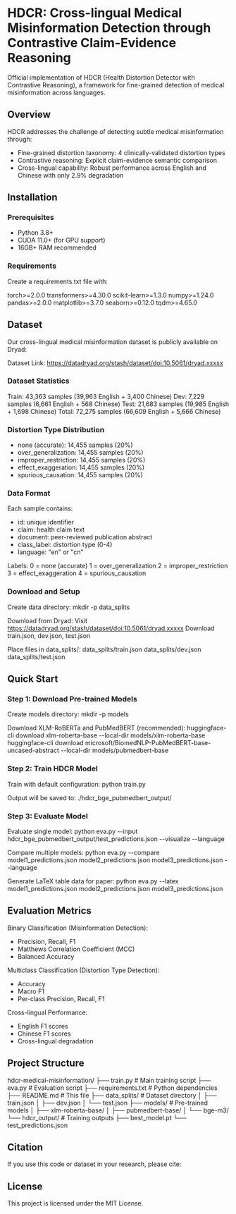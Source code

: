 # HDCR: Cross-lingual Medical Misinformation Detection through Contrastive Claim-Evidence Reasoning

Official implementation of HDCR (Health Distortion Detector with Contrastive Reasoning), a framework for fine-grained detection of medical misinformation across languages.

## Overview

HDCR addresses the challenge of detecting subtle medical misinformation through:
- Fine-grained distortion taxonomy: 4 clinically-validated distortion types
- Contrastive reasoning: Explicit claim-evidence semantic comparison
- Cross-lingual capability: Robust performance across English and Chinese with only 2.9% degradation


## Installation

### Prerequisites

- Python 3.8+
- CUDA 11.0+ (for GPU support)
- 16GB+ RAM recommended


### Requirements

Create a requirements.txt file with:

torch>=2.0.0
transformers>=4.30.0
scikit-learn>=1.3.0
numpy>=1.24.0
pandas>=2.0.0
matplotlib>=3.7.0
seaborn>=0.12.0
tqdm>=4.65.0

## Dataset

Our cross-lingual medical misinformation dataset is publicly available on Dryad:

Dataset Link: https://datadryad.org/stash/dataset/doi:10.5061/dryad.xxxxx


### Dataset Statistics

Train: 43,363 samples (39,963 English + 3,400 Chinese)
Dev: 7,229 samples (6,661 English + 568 Chinese)
Test: 21,683 samples (19,985 English + 1,698 Chinese)
Total: 72,275 samples (66,609 English + 5,666 Chinese)

### Distortion Type Distribution

- none (accurate): 14,455 samples (20%)
- over_generalization: 14,455 samples (20%)
- improper_restriction: 14,455 samples (20%)
- effect_exaggeration: 14,455 samples (20%)
- spurious_causation: 14,455 samples (20%)

### Data Format

Each sample contains:
- id: unique identifier
- claim: health claim text
- document: peer-reviewed publication abstract
- class_label: distortion type (0-4)
- language: "en" or "cn"

Labels:
0 = none (accurate)
1 = over_generalization
2 = improper_restriction
3 = effect_exaggeration
4 = spurious_causation

### Download and Setup

Create data directory:
mkdir -p data_splits

Download from Dryad:
Visit https://datadryad.org/stash/dataset/doi:10.5061/dryad.xxxxx
Download train.json, dev.json, test.json

Place files in data_splits/:
data_splits/train.json
data_splits/dev.json
data_splits/test.json

## Quick Start

### Step 1: Download Pre-trained Models

Create models directory:
mkdir -p models

Download XLM-RoBERTa and PubMedBERT (recommended):
huggingface-cli download xlm-roberta-base --local-dir models/xlm-roberta-base
huggingface-cli download microsoft/BiomedNLP-PubMedBERT-base-uncased-abstract --local-dir models/pubmedbert-base


### Step 2: Train HDCR Model

Train with default configuration:
python train.py

Output will be saved to:
./hdcr_bge_pubmedbert_output/

### Step 3: Evaluate Model

Evaluate single model:
python eva.py --input hdcr_bge_pubmedbert_output/test_predictions.json --visualize --language

Compare multiple models:
python eva.py --compare model1_predictions.json model2_predictions.json model3_predictions.json --language

Generate LaTeX table data for paper:
python eva.py --latex model1_predictions.json model2_predictions.json model3_predictions.json


## Evaluation Metrics

Binary Classification (Misinformation Detection):
- Precision, Recall, F1
- Matthews Correlation Coefficient (MCC)
- Balanced Accuracy

Multiclass Classification (Distortion Type Detection):
- Accuracy
- Macro F1
- Per-class Precision, Recall, F1

Cross-lingual Performance:
- English F1 scores
- Chinese F1 scores
- Cross-lingual degradation


## Project Structure

hdcr-medical-misinformation/
├── train.py                      # Main training script
├── eva.py         # Evaluation script
├── requirements.txt              # Python dependencies
├── README.md                     # This file
├── data_splits/                  # Dataset directory
│   ├── train.json
│   ├── dev.json
│   └── test.json
├── models/                       # Pre-trained models
│   ├── xlm-roberta-base/
│   ├── pubmedbert-base/
│   └── bge-m3/
└── hdcr_output/                  # Training outputs
    ├── best_model.pt
    └── test_predictions.json

## Citation

If you use this code or dataset in your research, please cite:


## License

This project is licensed under the MIT License.
